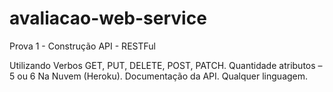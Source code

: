 # avaliacao-web-service

Prova 1 - Construção API - RESTFul  

  Utilizando Verbos GET, PUT, DELETE, POST, PATCH.
  Quantidade atributos – 5 ou 6
  Na Nuvem (Heroku).
  Documentação da API.
  Qualquer linguagem.
